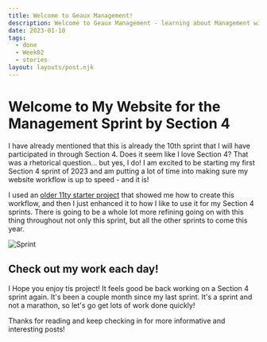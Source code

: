 ```yaml
---
title: Welcome to Geaux Management!
description: Welcome to Geaux Management - learning about Management with Andrew Weisbeck and Section 4!
date: 2023-01-10
tags:
  - done
  - Week02
  - stories
layout: layouts/post.njk
---
```

# Welcome to My Website for the Management Sprint by Section 4

I have already mentioned that this is already the 10th sprint that I will have participated in through Section 4. Does it seem like I love Section 4? That was a rhetorical question... but yes, I do! I am excited to be starting my first Section 4 sprint of 2023 and am putting a lot of time into making sure my website workflow is up to speed - and it is!

I used an [older 11ty starter project](https://github.com/mjgs/eleventy-agile-blog) that showed me how to create this workflow, and then I just enhanced it to how I like to use it for my Section 4 sprints. There is going to be a whole lot more refining going on with this thing throughout not only this sprint, but all the other sprints to come this year.

![Sprint](https://res.cloudinary.com/tar-heel-dev-studio/image/upload/v1673350095/sprint_dffffr.png)

## Check out my work each day!

I Hope you enjoy tis project! It feels good be back working on a Section 4 sprint again. It's been a couple month since my last sprint. It's a sprint and not a marathon, so let's go get lots of work done quickly!

Thanks for reading and keep checking in for more informative and interesting posts!
